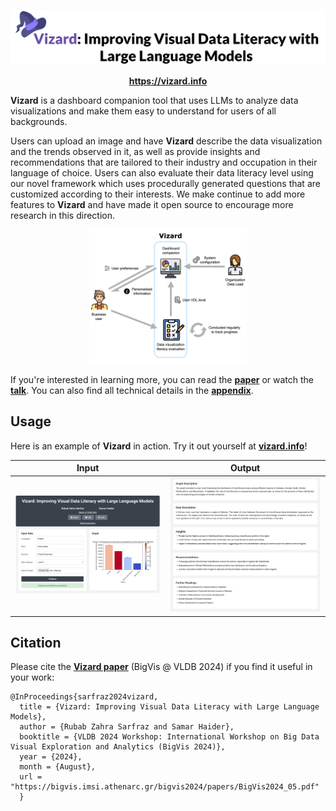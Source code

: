 ![Vizard Dashboard](figures/header.png)

<p align="center">
    <a href="https://vizard.info"><b>https://vizard.info</b></a>
</p>

**Vizard** is a dashboard companion tool that uses LLMs to analyze data visualizations and make them easy to understand for users of all backgrounds. 

Users can upload an image and have **Vizard** describe the data visualization and the trends observed in it, as well as provide insights and recommendations that are tailored to their industry and occupation in their language of choice. Users can also evaluate their data literacy level using our novel framework which uses procedurally generated questions that are customized according to their interests. We make continue to add more features to **Vizard** and have made it open source to encourage more research in this direction.

<p align="center">
    <img src="figures/system_diagram.png" alt="System Diagram" width="50%">
</p>

If you're interested in learning more, you can read the **[paper](https://rubabzs.github.io/files/vizard.pdf)** or watch the **[talk](https://www.youtube.com/watch?v=GvphIVJlKgM)**. You can also find all technical details in the **[appendix](https://rubabzs.github.io/files/vizard_appendix.pdf)**.

## Usage

Here is an example of **Vizard** in action. Try it out yourself at **[vizard.info](https://vizard.info/)**!

| Input | Output |
|-------------------------|-------------------------|
| ![Visualization Example 1](figures/interface_1.png) | ![Visualization Example 2](figures/interface_2.png) |

## Citation

Please cite the **[Vizard paper](https://rubabzs.github.io/files/vizard.pdf)** (BigVis @ VLDB 2024) if you find it useful in your work:

~~~~
@InProceedings{sarfraz2024vizard,
  title = {Vizard: Improving Visual Data Literacy with Large Language Models},
  author = {Rubab Zahra Sarfraz and Samar Haider},
  booktitle = {VLDB 2024 Workshop: International Workshop on Big Data Visual Exploration and Analytics (BigVis 2024)},
  year = {2024},
  month = {August},
  url = "https://bigvis.imsi.athenarc.gr/bigvis2024/papers/BigVis2024_05.pdf"
  }
~~~~
